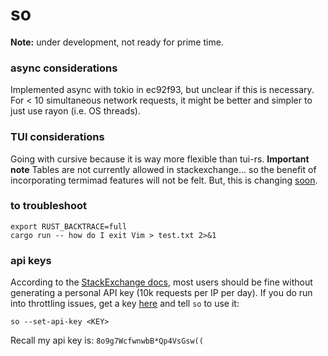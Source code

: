 # so

**Note:** under development, not ready for prime time.

### async considerations
Implemented async with tokio in ec92f93, but unclear if this is necessary. For
< 10 simultaneous network requests, it might be better and simpler to just use
rayon (i.e. OS threads).

### TUI considerations
Going with cursive because it is way more flexible than tui-rs.
**Important note** Tables are not currently allowed in stackexchange... so the
benefit of incorporating termimad features will not be felt. But, this is
changing [soon](https://meta.stackexchange.com/q/348746).

### to troubleshoot
```
export RUST_BACKTRACE=full
cargo run -- how do I exit Vim > test.txt 2>&1
```

### api keys
According to the [StackExchange
docs](https://api.stackexchange.com/docs/throttle), most users should be fine
without generating a personal API key (10k requests per IP per day). If you do
run into throttling issues, get a key
[here](https://stackapps.com/apps/oauth/register) and tell `so` to use it:
```
so --set-api-key <KEY>
```

Recall my api key is: `8o9g7WcfwnwbB*Qp4VsGsw((`

